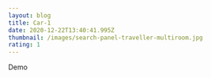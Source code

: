 ```yaml
---
layout: blog
title: Car-1
date: 2020-12-22T13:40:41.995Z
thumbnail: /images/search-panel-traveller-multiroom.jpg
rating: 1
---
```

Demo